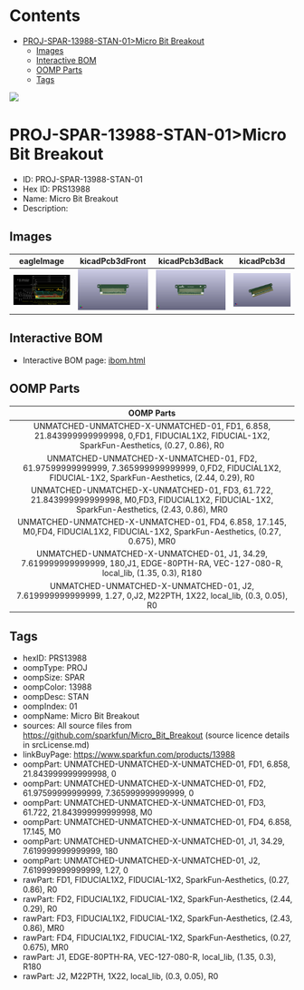 



Contents
========

* [PROJ-SPAR-13988-STAN-01>Micro Bit Breakout](#proj-spar-13988-stan-01micro-bit-breakout)
	* [Images](#images)
	* [Interactive BOM](#interactive-bom)
	* [OOMP Parts](#oomp-parts)
	* [Tags](#tags)
  
![][im]
# PROJ-SPAR-13988-STAN-01>Micro Bit Breakout

- ID: PROJ-SPAR-13988-STAN-01
- Hex ID: PRS13988
- Name: Micro Bit Breakout
- Description: 

## Images
  
  

|eagleImage|kicadPcb3dFront|kicadPcb3dBack|kicadPcb3d|
| :---: | :---: | :---: | :---: |
|[![eagleImage](eagleImage_140.png)](eagleImage_600.png)|[![kicadPcb3dFront](kicadPcb3dFront_140.png)](kicadPcb3dFront_600.png)|[![kicadPcb3dBack](kicadPcb3dBack_140.png)](kicadPcb3dBack_600.png)|[![kicadPcb3d](kicadPcb3d_140.png)](kicadPcb3d_600.png)|

## Interactive BOM

- Interactive BOM page: [ibom.html](kicad/bom/ibom.html)

## OOMP Parts
  

|OOMP Parts|
| :---: |
|UNMATCHED-UNMATCHED-X-UNMATCHED-01, FD1, 6.858, 21.843999999999998, 0,FD1, FIDUCIAL1X2, FIDUCIAL-1X2, SparkFun-Aesthetics, (0.27, 0.86), R0|
|UNMATCHED-UNMATCHED-X-UNMATCHED-01, FD2, 61.97599999999999, 7.365999999999999, 0,FD2, FIDUCIAL1X2, FIDUCIAL-1X2, SparkFun-Aesthetics, (2.44, 0.29), R0|
|UNMATCHED-UNMATCHED-X-UNMATCHED-01, FD3, 61.722, 21.843999999999998, M0,FD3, FIDUCIAL1X2, FIDUCIAL-1X2, SparkFun-Aesthetics, (2.43, 0.86), MR0|
|UNMATCHED-UNMATCHED-X-UNMATCHED-01, FD4, 6.858, 17.145, M0,FD4, FIDUCIAL1X2, FIDUCIAL-1X2, SparkFun-Aesthetics, (0.27, 0.675), MR0|
|UNMATCHED-UNMATCHED-X-UNMATCHED-01, J1, 34.29, 7.619999999999999, 180,J1, EDGE-80PTH-RA, VEC-127-080-R, local_lib, (1.35, 0.3), R180|
|UNMATCHED-UNMATCHED-X-UNMATCHED-01, J2, 7.619999999999999, 1.27, 0,J2, M22PTH, 1X22, local_lib, (0.3, 0.05), R0|

## Tags

- hexID: PRS13988
- oompType: PROJ
- oompSize: SPAR
- oompColor: 13988
- oompDesc: STAN
- oompIndex: 01
- oompName: Micro Bit Breakout
- sources: All source files from https://github.com/sparkfun/Micro_Bit_Breakout (source licence details in srcLicense.md)
- linkBuyPage: https://www.sparkfun.com/products/13988
- oompPart: UNMATCHED-UNMATCHED-X-UNMATCHED-01, FD1, 6.858, 21.843999999999998, 0
- oompPart: UNMATCHED-UNMATCHED-X-UNMATCHED-01, FD2, 61.97599999999999, 7.365999999999999, 0
- oompPart: UNMATCHED-UNMATCHED-X-UNMATCHED-01, FD3, 61.722, 21.843999999999998, M0
- oompPart: UNMATCHED-UNMATCHED-X-UNMATCHED-01, FD4, 6.858, 17.145, M0
- oompPart: UNMATCHED-UNMATCHED-X-UNMATCHED-01, J1, 34.29, 7.619999999999999, 180
- oompPart: UNMATCHED-UNMATCHED-X-UNMATCHED-01, J2, 7.619999999999999, 1.27, 0
- rawPart: FD1, FIDUCIAL1X2, FIDUCIAL-1X2, SparkFun-Aesthetics, (0.27, 0.86), R0
- rawPart: FD2, FIDUCIAL1X2, FIDUCIAL-1X2, SparkFun-Aesthetics, (2.44, 0.29), R0
- rawPart: FD3, FIDUCIAL1X2, FIDUCIAL-1X2, SparkFun-Aesthetics, (2.43, 0.86), MR0
- rawPart: FD4, FIDUCIAL1X2, FIDUCIAL-1X2, SparkFun-Aesthetics, (0.27, 0.675), MR0
- rawPart: J1, EDGE-80PTH-RA, VEC-127-080-R, local_lib, (1.35, 0.3), R180
- rawPart: J2, M22PTH, 1X22, local_lib, (0.3, 0.05), R0



[im]: kicadPcb3d_450.png
